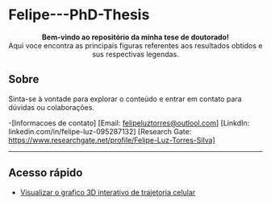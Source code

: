 # Felipe---PhD-Thesis

<p align="center">
  <strong>Bem-vindo ao repositório da minha tese de doutorado!</strong><br>
  Aqui voce encontra as principais figuras referentes aos resultados obtidos e sus respectivas legendas.

  ## Sobre

Sinta-se à vontade para explorar o conteúdo e entrar em contato para dúvidas ou colaborações.

-[Informacoes de contato] 
[Email: felipeluztorres@outlool.com]
[LinkdIn: linkedin.com/in/felipe-luz-095287132]
[Research Gate: https://www.researchgate.net/profile/Felipe-Luz-Torres-Silva]
</p>

---

## Acesso rápido

- [Visualizar o grafico 3D interativo de trajetoria celular](https://github.com/felipeluz97/Felipe---PhD-Thesis/blob/gh-pages/cds_3d_plot_obj.html)


